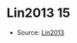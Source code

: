<a name="material" />

# Lin2013 15
<script type="application/ld+json">
  {
    "@context": "https://schema.org/",
    "@type": "ChemicalSubstance",
    "http://purl.org/dc/terms/conformsTo":
      {
        "@type": "CreativeWork",
        "@id": "https://bioschemas.org/profiles/ChemicalSubstance/0.4-RELEASE/"
      },
    "@id": "https://egonw.github.io/nanowiki/nanowiki462.html#material",
    "name": "Lin2013 15",
    "sameAs": "http://127.0.0.1/mediawiki/index.php/Special:URIResolver/Lin2013_15"
  }
</script>


* Source: [Lin2013](Lin2013.md)

